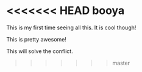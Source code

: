 <<<<<<< HEAD
booya
=======
This is my first time seeing all this. It is cool though!

This is pretty awesome! 

This will solve the conflict.
>>>>>>> master
